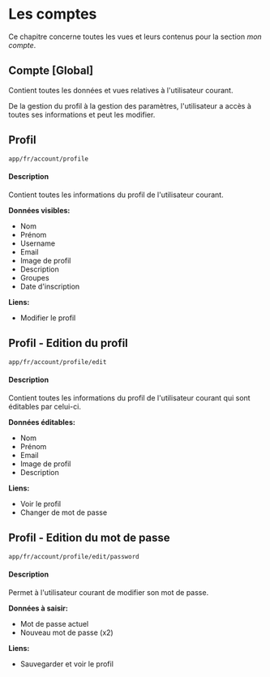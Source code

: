 # Les comptes

Ce chapitre concerne toutes les vues et leurs contenus pour la section *mon compte*.

## Compte [Global]

Contient toutes les données et vues relatives à l'utilisateur courant.

De la gestion du profil à la gestion des paramètres, l'utilisateur a accès à toutes ses informations et peut les modifier.

## Profil

`app/fr/account/profile`

#### Description

Contient toutes les informations du profil de l'utilisateur courant.

**Données visibles:**

- Nom
- Prénom
- Username
- Email
- Image de profil
- Description
- Groupes
- Date d'inscription

**Liens:** 

- Modifier le profil

## Profil - Edition du profil

`app/fr/account/profile/edit`

#### Description

Contient toutes les informations du profil de l'utilisateur courant qui sont éditables par celui-ci.

**Données éditables:**

- Nom
- Prénom
- Email
- Image de profil
- Description

**Liens:**

- Voir le profil
- Changer de mot de passe

## Profil - Edition du mot de passe

`app/fr/account/profile/edit/password`

#### Description

Permet à l'utilisateur courant de modifier son mot de passe.

**Données à saisir:**

- Mot de passe actuel
- Nouveau mot de passe (x2)

**Liens:**

- Sauvegarder et voir le profil
